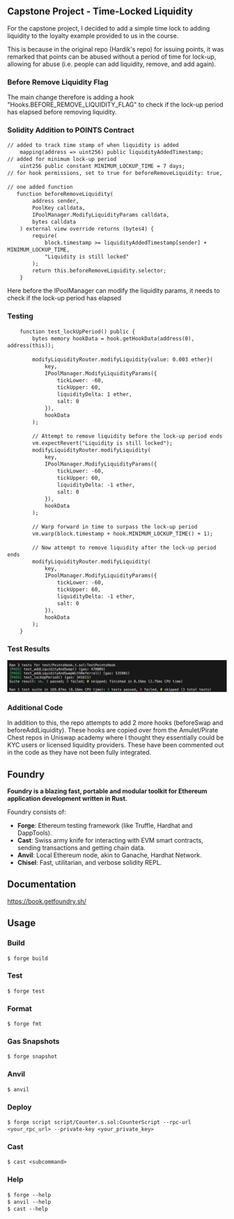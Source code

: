 ## Capstone Project - Time-Locked Liquidity

For the capstone project, I decided to add a simple time lock to adding liquidity to the loyalty example provided to us in the course.

This is because in the original repo (Hardik's repo) for issuing points, it was remarked that points can be abused without a period of time for lock-up, allowing for abuse (i.e. people can add liquidity, remove, and add again).

### Before Remove Liquidity Flag

The main change therefore is adding a hook "Hooks.BEFORE_REMOVE_LIQUIDITY_FLAG" to check if the lock-up period has elapsed before removing liquidity.

### Solidity Addition to POINTS Contract

```solidity
// added to track time stamp of when liquidity is added
    mapping(address => uint256) public liquidityAddedTimestamp;
// added for minimum lock-up period
    uint256 public constant MINIMUM_LOCKUP_TIME = 7 days; 
// for hook permissions, set to true for beforeRemoveLiquidity: true,

// one added function
   function beforeRemoveLiquidity(
        address sender,
        PoolKey calldata,
        IPoolManager.ModifyLiquidityParams calldata,
        bytes calldata
    ) external view override returns (bytes4) {
        require(
            block.timestamp >= liquidityAddedTimestamp[sender] + MINIMUM_LOCKUP_TIME,
            "Liquidity is still locked"
        );
        return this.beforeRemoveLiquidity.selector;
    }
```

Here before the IPoolManager can modify the liquidity params, it needs to check if the lock-up period has elapsed

### Testing

```solidity
    function test_lockUpPeriod() public {
        bytes memory hookData = hook.getHookData(address(0), address(this));

        modifyLiquidityRouter.modifyLiquidity{value: 0.003 ether}(
            key,
            IPoolManager.ModifyLiquidityParams({
                tickLower: -60,
                tickUpper: 60,
                liquidityDelta: 1 ether,
                salt: 0
            }),
            hookData
        );

        // Attempt to remove liquidity before the lock-up period ends
        vm.expectRevert("Liquidity is still locked");
        modifyLiquidityRouter.modifyLiquidity(
            key,
            IPoolManager.ModifyLiquidityParams({
                tickLower: -60,
                tickUpper: 60,
                liquidityDelta: -1 ether,
                salt: 0
            }),
            hookData
        );

        // Warp forward in time to surpass the lock-up period
        vm.warp(block.timestamp + hook.MINIMUM_LOCKUP_TIME() + 1);

        // Now attempt to remove liquidity after the lock-up period ends
        modifyLiquidityRouter.modifyLiquidity(
            key,
            IPoolManager.ModifyLiquidityParams({
                tickLower: -60,
                tickUpper: 60,
                liquidityDelta: -1 ether,
                salt: 0
            }),
            hookData
        );
    }
```

### Test Results

![Test Results](./test/TestScreenShot.png)

### Additional Code

In addition to this, the repo attempts to add 2 more hooks (beforeSwap and beforeAddLiquidity). These hooks are copied over from the Amulet/Pirate Chest repos in Uniswap academy where I thought they essentially could be KYC users or licensed liquidity providers. These have been commented out in the code as they have not been fully integrated. 

## Foundry

**Foundry is a blazing fast, portable and modular toolkit for Ethereum application development written in Rust.**

Foundry consists of:

-   **Forge**: Ethereum testing framework (like Truffle, Hardhat and DappTools).
-   **Cast**: Swiss army knife for interacting with EVM smart contracts, sending transactions and getting chain data.
-   **Anvil**: Local Ethereum node, akin to Ganache, Hardhat Network.
-   **Chisel**: Fast, utilitarian, and verbose solidity REPL.

## Documentation

https://book.getfoundry.sh/

## Usage

### Build

```shell
$ forge build
```

### Test

```shell
$ forge test
```

### Format

```shell
$ forge fmt
```

### Gas Snapshots

```shell
$ forge snapshot
```

### Anvil

```shell
$ anvil
```

### Deploy

```shell
$ forge script script/Counter.s.sol:CounterScript --rpc-url <your_rpc_url> --private-key <your_private_key>
```

### Cast

```shell
$ cast <subcommand>
```

### Help

```shell
$ forge --help
$ anvil --help
$ cast --help
```
